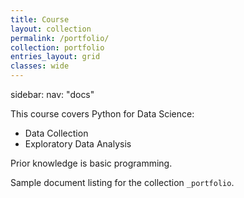 ```yaml
---
title: Course
layout: collection
permalink: /portfolio/
collection: portfolio
entries_layout: grid
classes: wide
---
```


sidebar:
  nav: "docs"

This course covers Python for Data Science:
* Data Collection 
* Exploratory Data Analysis

Prior knowledge is basic programming.

Sample document listing for the collection `_portfolio`.
